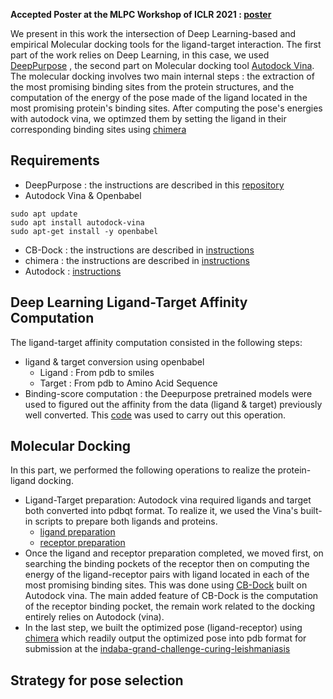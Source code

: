 **Accepted Poster at the MLPC Workshop of ICLR 2021 : [poster](https://mlpcp21.github.io/files/posters/ICLR%202021%20Poster_%20Computationally%20Accelerating%20Protein%20Ligand%20Matching_%20A%20Case%20Study%20on%20Leishmaniasis%20(MLPCP).pdf)**


We present in this work the intersection of Deep Learning-based and empirical Molecular docking tools for the ligand-target interaction. The first part of the work relies on Deep Learning, in this case, we used [DeepPurpose](https://arxiv.org/abs/2004.08919) , the second part on Molecular docking tool [Autodock Vina](http://vina.scripps.edu/). The molecular docking involves two main internal steps : the extraction of the most promising binding sites from the protein structures, and the computation of the energy of the pose made of the ligand located in the most promising protein's binding sites. After computing the pose's energies with autodock vina, we optimzed them by setting the ligand in their corresponding binding sites using [chimera](https://www.cgl.ucsf.edu/chimera/)
## Requirements
* DeepPurpose : the instructions are described in this [repository](https://github.com/kexinhuang12345/DeepPurpose)
* Autodock Vina & Openbabel
```
sudo apt update
sudo apt install autodock-vina
sudo apt-get install -y openbabel
```
* CB-Dock : the instructions are described in [instructions](http://clab.labshare.cn/cb-dock/php/manual.php)
* chimera : the instructions are described in [instructions](https://www.cgl.ucsf.edu/chimera/download.html)
* Autodock : [instructions](http://mgltools.scripps.edu/)

## Deep Learning Ligand-Target Affinity Computation
The ligand-target affinity computation consisted in the following steps:
* ligand & target conversion using openbabel
   * Ligand : From pdb to smiles
   * Target : From pdb to Amino Acid Sequence
* Binding-score computation : the Deepurpose pretrained models were used to figured out the affinity from the data (ligand & target) previously well converted. This [code](https://github.com/lkwate/docking-wl/blob/master/ML-binding-score-computation.ipynb) was used to carry out this operation.
## Molecular Docking
In this part, we performed the following operations to realize the protein-ligand docking.
* Ligand-Target preparation: Autodock vina required ligands and target both converted into pdbqt format. To realize it, we used the Vina's built-in scripts to prepare both ligands and proteins.
  * [ligand preparation](http://autodock.scripps.edu/faqs-help/how-to/how-to-prepare-a-ligand-file-for-autodock4)
  * [receptor preparation](http://autodock.scripps.edu/faqs-help/how-to/how-to-prepare-a-receptor-file-for-autodock4)
* Once the ligand and receptor preparation completed, we moved first, on searching the binding pockets of the receptor then on computing the energy of the ligand-receptor pairs with ligand located in each of the most promising binding sites. This was done using [CB-Dock](http://clab.labshare.cn/cb-dock/php/manual.php) built on Autodock vina. The main added feature of CB-Dock is the computation of the receptor binding pocket, the remain work related to the docking entirely relies on Autodock (vina).
* In the last step, we built the optimized pose (ligand-receptor) using [chimera](https://www.cgl.ucsf.edu/chimera/download.html) which readily output the optimized pose into pdb format for submission at the [indaba-grand-challenge-curing-leishmaniasis](https://zindi.africa/competitions/indaba-grand-challenge-curing-leishmaniasis)

## Strategy for pose selection
